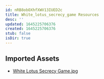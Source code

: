 ```yaml
---
id: nRB8obOXhfXWV13IUED2c
title: White_lotus_secrecy_game Resources
desc: ''
updated: 1645225706376
created: 1645225706376
stub: false
isDir: true
---
```

## Imported Assets
- [White Lotus Secrecy Game.jpg](/assets/white-lotus-secrecy-game-aHBqrc9abrkL.jpg)
